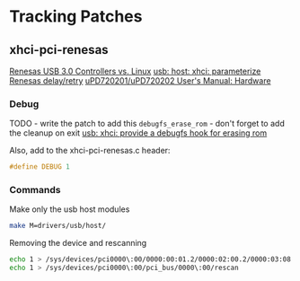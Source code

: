 # Tracking Patches

## xhci-pci-renesas

[Renesas USB 3.0 Controllers vs. Linux](https://mjott.de/blog/881-renesas-usb-3-0-controllers-vs-linux/)
[usb: host: xhci: parameterize Renesas delay/retry](https://patchwork.kernel.org/project/linux-usb/patch/20230618224656.2476-2-retpolanne@posteo.net/)
[uPD720201/uPD720202 User's Manual: Hardware](http://www.phasure.com/index.php?action=dlattach;topic=2784.0;attach=3281)

### Debug

TODO - write the patch to add this `debugfs_erase_rom` - don't forget to add the cleanup on exit
[usb: xhci: provide a debugfs hook for erasing rom](https://yhbt.net/lore/all/20200323170601.419809-6-vkoul@kernel.org/)

Also, add to the xhci-pci-renesas.c header:

```c
#define DEBUG 1
```

### Commands

Make only the usb host modules

```sh
make M=drivers/usb/host/
```

Removing the device and rescanning

```sh
echo 1 > /sys/devices/pci0000\:00/0000:00:01.2/0000:02:00.2/0000:03:08.0/0000:06:00.0/remove
echo 1 > /sys/devices/pci0000\:00/pci_bus/0000\:00/rescan
```
